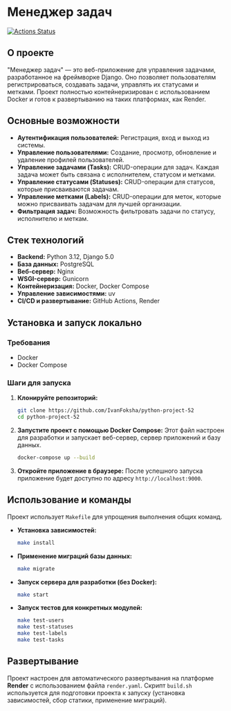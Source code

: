# Менеджер задач

[![Actions Status](https://github.com/IvanFoksha/python-project-52/actions/workflows/hexlet-check.yml/badge.svg)](https://github.com/IvanFoksha/python-project-52/actions)

## О проекте

"Менеджер задач" — это веб-приложение для управления задачами, разработанное на фреймворке Django. Оно позволяет пользователям регистрироваться, создавать задачи, управлять их статусами и метками. Проект полностью контейнеризирован с использованием Docker и готов к развертыванию на таких платформах, как Render.

## Основные возможности

- **Аутентификация пользователей:** Регистрация, вход и выход из системы.
- **Управление пользователями:** Создание, просмотр, обновление и удаление профилей пользователей.
- **Управление задачами (Tasks):** CRUD-операции для задач. Каждая задача может быть связана с исполнителем, статусом и метками.
- **Управление статусами (Statuses):** CRUD-операции для статусов, которые присваиваются задачам.
- **Управление метками (Labels):** CRUD-операции для меток, которые можно присваивать задачам для лучшей организации.
- **Фильтрация задач:** Возможность фильтровать задачи по статусу, исполнителю и меткам.

## Стек технологий

- **Backend:** Python 3.12, Django 5.0
- **База данных:** PostgreSQL
- **Веб-сервер:** Nginx
- **WSGI-сервер:** Gunicorn
- **Контейнеризация:** Docker, Docker Compose
- **Управление зависимостями:** uv
- **CI/CD и развертывание:** GitHub Actions, Render

## Установка и запуск локально

### Требования

- Docker
- Docker Compose

### Шаги для запуска

1.  **Клонируйте репозиторий:**

    ```bash
    git clone https://github.com/IvanFoksha/python-project-52
    cd python-project-52
    ```

2.  **Запустите проект с помощью Docker Compose:**
    Этот файл настроен для разработки и запускает веб-сервер, сервер приложений и базу данных.

    ```bash
    docker-compose up --build
    ```

3.  **Откройте приложение в браузере:**
    После успешного запуска приложение будет доступно по адресу `http://localhost:9000`.

## Использование и команды

Проект использует `Makefile` для упрощения выполнения общих команд.

- **Установка зависимостей:**

  ```bash
  make install
  ```

- **Применение миграций базы данных:**

  ```bash
  make migrate
  ```

- **Запуск сервера для разработки (без Docker):**

  ```bash
  make start
  ```

- **Запуск тестов для конкретных модулей:**
  ```bash
  make test-users
  make test-statuses
  make test-labels
  make test-tasks
  ```

## Развертывание

Проект настроен для автоматического развертывания на платформе **Render** с использованием файла `render.yaml`. Скрипт `build.sh` используется для подготовки проекта к запуску (установка зависимостей, сбор статики, применение миграций).
